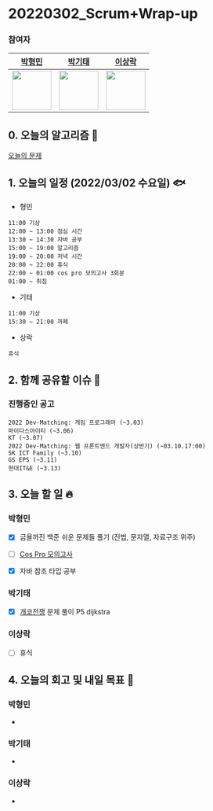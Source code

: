 # 20220302_Scrum+Wrap-up

### 참여자

| [박형민](https://github.com/npnppn)  | [박기태](https://github.com/idiot-kitto)   | [이상락](https://github.com/SangRakee)  |
| :------: | :------: | :------:
|<img src="https://github.com/npnppn.png" width="80"> | <img src="https://github.com/idiot-kitto.png" width="80">|<img src="https://github.com/SangRakee.png" width="80">

## 0. 오늘의 알고리즘 🎈
[오늘의 문제](
https://github.com/tony9402/baekjoon/blob/main/picked.md) 


## 1. 오늘의 일정 (2022/03/02 수요일) 🐟

- 형민
```
11:00 기상
12:00 ~ 13:00 점심 시간
13:30 ~ 14:30 자바 공부
15:00 ~ 19:00 알고리즘
19:00 ~ 20:00 저녁 시간
20:00 ~ 22:00 휴식
22:00 ~ 01:00 cos pro 모의고사 3회분
01:00 ~ 취침
```

- 기태
```
11:00 기상
15:30 ~ 21:00 까페
```

- 상락
```
휴식
```

## 2. 함께 공유할 이슈 💌



### 진행중인 공고
```
2022 Dev-Matching: 게임 프로그래머 (~3.03)
마이다스아이티 (~3.06)
KT (~3.07)
2022 Dev-Matching: 웹 프론트엔드 개발자(상반기) (~03.10.17:00)
SK ICT Family (~3.10)
GS EPS (~3.11)
현대IT&E (~3.13)
```



## 3. 오늘 할 일 🔥



### 박형민
- [x] 금욜까진 백준 쉬운 문제들 풀기 (진법, 문자열, 자료구조 위주)
- [ ] [Cos Pro 모의고사](https://edu.goorm.io/lecture/17301/cos-pro-1%EA%B8%89-%EA%B8%B0%EC%B6%9C%EB%AC%B8%EC%A0%9C-java)
- [x] 자바 참조 타입 공부




### 박기태
- [x] [개코전쟁](https://www.acmicpc.net/problem/2325) 문제 풀이 P5 dijkstra



### 이상락
- [ ] 휴식




## 4. 오늘의 회고 및 내일 목표 🎈



### 박형민

- 


### 박기태

- 


### 이상락

- 
